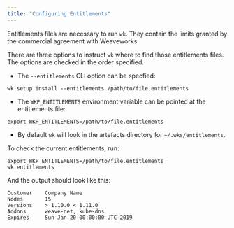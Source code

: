 ```yaml
---
title: "Configuring Entitlements"
---
```


Entitlements files are necessary to run `wk`. They contain the limits
granted by the commercial agreement with Weaveworks.

There are three options to instruct `wk` where to find those entitlements
files. The options are checked in the order specified.

- The `--entitlements` CLI option can be specfied:

```console
wk setup install --entitlements /path/to/file.entitlements
```

- The `WKP_ENTITLEMENTS` environment variable can be pointed at the entitlements file:

```console
export WKP_ENTITLEMENTS=/path/to/file.entitlements
```

- By default `wk` will look in the artefacts directory for `~/.wks/entitlements`.

To check the current entitlements, run:

```console
export WKP_ENTITLEMENTS=/path/to/file.entitlements
wk entitlements
```
And the output should look like this:

```console
Customer    Company Name
Nodes       15
Versions    > 1.10.0 < 1.11.0
Addons      weave-net, kube-dns
Expires     Sun Jan 20 00:00:00 UTC 2019
```
